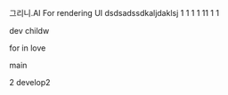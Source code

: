 그리니.AI
For rendering UI
dsdsadssdkaljdaklsj
1
1
1
1
11
1
1

 

dev childw

 
for in love 

main
 
2
develop2
